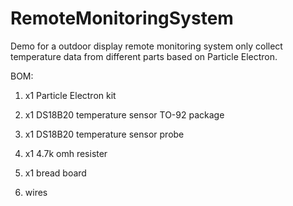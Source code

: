 # RemoteMonitoringSystem
Demo for a outdoor display remote monitoring system only collect temperature data from different parts based on Particle Electron.

BOM:

1. x1 Particle Electron kit

2. x1 DS18B20 temperature sensor TO-92 package

3. x1 DS18B20 temperature sensor probe

4. x1 4.7k omh resister

5. x1 bread board

6. wires

